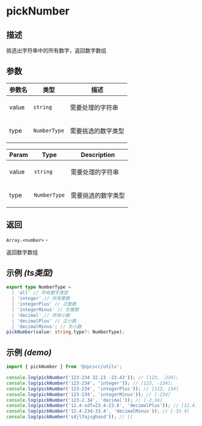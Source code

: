# pickNumber

## 描述

<p>挑选出字符串中的所有数字，返回数字数组</p>

## 参数

| 参数名 | 类型                    | 描述                      |
| ------ | ----------------------- | ------------------------- |
| value  | <code>string</code>     | <p>需要处理的字符串</p>   |
| type   | <code>NumberType</code> | <p>需要挑选的数字类型</p> |

| Param | Type                    | Description               |
| ----- | ----------------------- | ------------------------- |
| value | <code>string</code>     | <p>需要处理的字符串</p>   |
| type  | <code>NumberType</code> | <p>需要挑选的数字类型</p> |

## 返回

<code>Array.&lt;number&gt;</code> - <p>返回数字数组</p>

## 示例 _(ts类型)_

```typescript
export type NumberType =
  | 'all' // 所有数字类型
  | 'integer' // 所有整数
  | 'integerPlus' // 正整数
  | 'integerMinus' // 负整数
  | 'decimal' // 所有小数
  | 'decimalPlus' // 正小数
  | 'decimalMinus'; // 负小数
pickNumber(value: string,type?: NumberType);
```

## 示例 _(demo)_

```typescript
import { pickNumber } from '@zpcscc/utils';

console.log(pickNumber('123-234 32.23 -23.43')); // [123, -234];
console.log(pickNumber('123-234', 'integer')); // [123, -234];
console.log(pickNumber('123-234', 'integerPlus')); // [123, 234]
console.log(pickNumber('123-234', 'integerMinus')); // [-234]
console.log(pickNumber('123-2.34', 'decimal')); // [-2.34]
console.log(pickNumber('12.4-sdf=23.4-23.8', 'decimalPlus')); // [12.4, 23.4, 23.8]
console.log(pickNumber('12.4-234-33.4', 'decimalMinus')); // [-33.4]
console.log(pickNumber('sdjlfajsghasd')); // []
```
